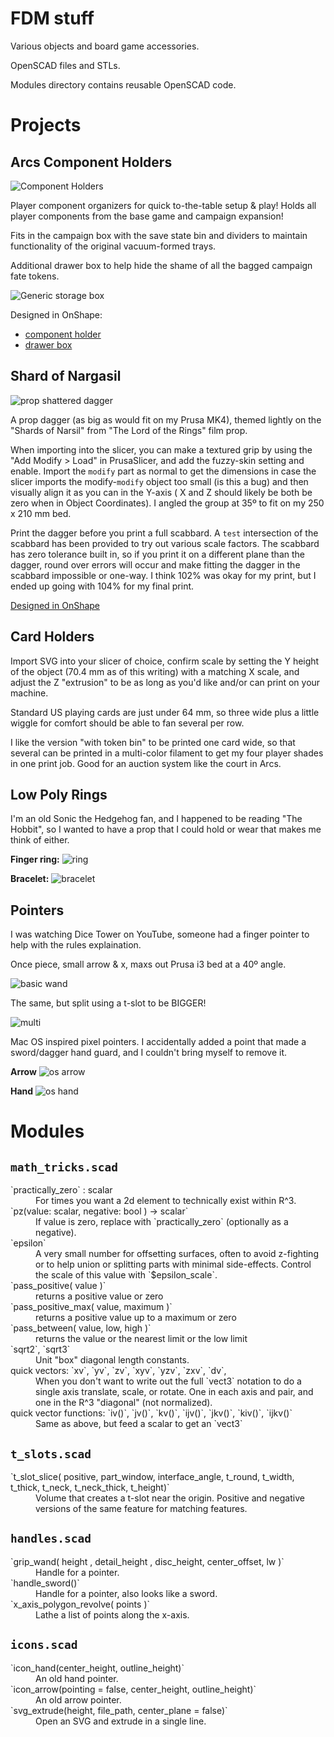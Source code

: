 # FDM stuff

Various objects and board game accessories.

OpenSCAD files and STLs.

Modules directory contains reusable OpenSCAD code.

# Projects

## Arcs Component Holders

![Component Holders](previews/arcs_compents.png)

Player component organizers for quick to-the-table setup & play! Holds all player components from the base game and campaign expansion!

Fits in the campaign box with the save state bin and dividers to maintain functionality of the original vacuum-formed trays.

Additional drawer box to help hide the shame of all the bagged campaign fate tokens.

![Generic storage box](previews/arcs_tokens_box.png)

Designed in OnShape:

- [component holder](https://cad.onshape.com/documents/f8baa16c513774a1b4c4d1ff/w/156d0fb384fcc7c2bd21cdf2/e/2bc8450ed0d50105c287a671)
- [drawer box](https://cad.onshape.com/documents/24cb144bc6b0252d1dc903cc/w/38af809ec307699281591f3d/e/049a71283b5f04f74c4f6156)

## Shard of Nargasil

![prop shattered dagger](previews/shard_dagger.png)

A prop dagger (as big as would fit on my Prusa MK4), themed lightly on the "Shards of Narsil" from "The Lord of the Rings" film prop.

When importing into the slicer, you can make a textured grip by using the "Add Modify > Load" in PrusaSlicer, and add the fuzzy-skin setting and enable. Import the `modify` part as normal to get the dimensions in case the slicer imports the modify-`modify` object too small (is this a bug) and then visually align it as you can in the Y-axis ( X and Z should likely be both be zero when in Object Coordinates). I angled the group at 35º to fit on my 250 x 210 mm bed.

Print the dagger before you print a full scabbard. A `test` intersection of the scabbard has been provided to try out various scale factors. The scabbard has zero tolerance built in, so if you print it on a different plane than the dagger, round over errors will occur and make fitting the dagger in the scabbard impossible or one-way. I think 102% was okay for my print, but I ended up going with 104% for my final print.

[Designed in OnShape](https://cad.onshape.com/documents/8fd88022c6663004678fa262/w/4fc7def6cca343c748adaecc/e/43a368d694a9a7e5d57b0bc9)

## Card Holders

Import SVG into your slicer of choice, confirm scale by setting the Y height of the object (70.4 mm as of this writing) with a matching X scale, and adjust the Z "extrusion" to be as long as you'd like and/or can print on your machine.

Standard US playing cards are just under 64 mm, so three wide plus a little wiggle for comfort should be able to fan several per row.

I like the version "with token bin" to be printed one card wide, so that several can be printed in a multi-color filament to get my four player shades in one print job. Good for an auction system like the court in Arcs.

## Low Poly Rings

I'm an old Sonic the Hedgehog fan, and I happened to be reading "The Hobbit", so I wanted to have a prop that I could hold or wear that makes me think of either.

**Finger ring:**
![ring](previews/lpr_ring.png)

**Bracelet:**
![bracelet](previews/lpr_bracelet.png)

## Pointers

I was watching Dice Tower on YouTube, someone had a finger pointer to help with the rules explaination.

Once piece, small arrow & x, maxs out Prusa i3 bed at a 40º angle.

![basic wand](previews/pointer.png)

The same, but split using a t-slot to be BIGGER!

![multi](previews/pointer_multi.png)

Mac OS inspired pixel pointers. I accidentally added a point that made a sword/dagger hand guard, and I couldn't bring myself to remove it.

**Arrow**
![os arrow](previews/pointer_os_arrow.png)

**Hand**
![os hand](previews/pointer_os_hand.png)

# Modules

## `math_tricks.scad`

<dt>`practically_zero` : scalar</dt>
<dd>For times you want a 2d element to technically exist within R^3.</dd>

<dt>`pz(value: scalar, negative: bool ) -> scalar`</dt>
<dd>If value is zero, replace with `practically_zero` (optionally as a negative).</dd>

<dt>`epsilon`</dt>
<dd>A very small number for offsetting surfaces, often to avoid z-fighting or to help union or splitting parts with minimal side-effects. Control the scale of this value with `$epsilon_scale`.</dd>

<dt>`pass_positive( value )`</dt>
<dd>returns a positive value or zero</dd>

<dt>`pass_positive_max( value, maximum )`</dt>
<dd>returns a positive value up to a maximum or zero</dd>

<dt>`pass_between( value, low, high )`</dt>
<dd>returns the value or the nearest limit or the low limit</dd>


<dt>`sqrt2`, `sqrt3`</dt>
<dd>Unit "box" diagonal length constants.</dd>

<dt>quick vectors: `xv`, `yv`, `zv`, `xyv`, `yzv`, `zxv`, `dv`, </dt>
<dd>
  When you don't want to write out the full `vect3` notation to do a single axis translate, scale, or rotate. One in each axis and pair, and one in the R^3 "diagonal" (not normalized).
</dd>

<dt>quick vector functions: `iv()`, `jv()`, `kv()`, `ijv()`, `jkv()`, `kiv()`, `ijkv()`</dt>
<dd>Same as above, but feed a scalar to get an `vect3`</dd>

## `t_slots.scad`

<dt>`t_slot_slice( positive, part_window, interface_angle, t_round, t_width, t_thick, t_neck, t_neck_thick, t_height)`</dt>
<dd>Volume that creates a t-slot near the origin. Positive and negative versions of the same feature for matching features.</dd>

## `handles.scad`

<dt>`grip_wand( height ,  detail_height ,  disc_height, center_offset, lw )`</dt>
<dd>Handle for a pointer.</dd>

<dt>`handle_sword()`</dt>
<dd>Handle for a pointer, also looks like a sword.</dd>

<dt>`x_axis_polygon_revolve( points )`</dt>
<dd>Lathe a list of points along the x-axis.</dd>


## `icons.scad`

<dt>`icon_hand(center_height, outline_height)`</dt>
<dd>An old hand pointer.</dd>

<dt>`icon_arrow(pointing = false, center_height, outline_height)`</dt>
<dd>An old arrow pointer.</dd>

<dt>`svg_extrude(height, file_path, center_plane = false)`</dt>
<dd>Open an SVG and extrude in a single line.</dd>



